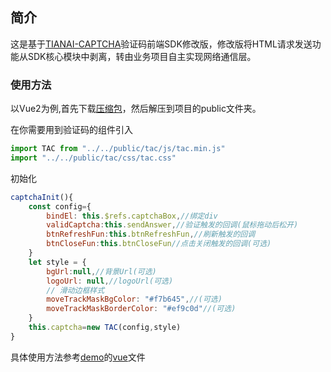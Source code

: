 ## 简介

这是基于[TIANAI-CAPTCHA](https://gitee.com/tianai/tianai-captcha-web-sdk)验证码前端SDK修改版，修改版将HTML请求发送功能从SDK核心模块中剥离，转由业务项目自主实现网络通信层。

### 使用方法

以Vue2为例,首先下载[压缩包](https://github.com/1789951582/tianai-captcha-web-sdk/releases/tag/build)，然后解压到项目的public文件夹。

在你需要用到验证码的组件引入

```js
import TAC from "../../public/tac/js/tac.min.js"
import "../../public/tac/css/tac.css"
```

初始化

```js
captchaInit(){
	const config={
		bindEl: this.$refs.captchaBox,//绑定div
		validCaptcha:this.sendAnswer,//验证触发的回调(鼠标拖动后松开)
		btnRefreshFun:this.btnRefreshFun,//刷新触发的回调
		btnCloseFun:this.btnCloseFun//点击关闭触发的回调(可选)
	}
	let style = {
		bgUrl:null,//背景Url(可选)
		logoUrl: null,//logoUrl(可选)
		// 滑动边框样式
		moveTrackMaskBgColor: "#f7b645",//(可选)
		moveTrackMaskBorderColor: "#ef9c0d"//(可选)
	}
	this.captcha=new TAC(config,style)
}
```

具体使用方法参考[demo](https://github.com/1789951582/tianai_captcha_demo)的[vue](https://github.com/1789951582/tianai_captcha_demo/blob/main/Vue_demo/src/components/LoginDiv.vue)文件
